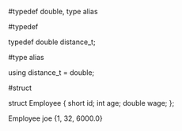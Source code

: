 #typedef double, type alias

#typedef 

typedef double distance_t;

#type alias

using distance_t = double;

#struct

struct Employee
{
  short id;
  int age;
  double wage;
};

Employee joe {1, 32, 6000.0}